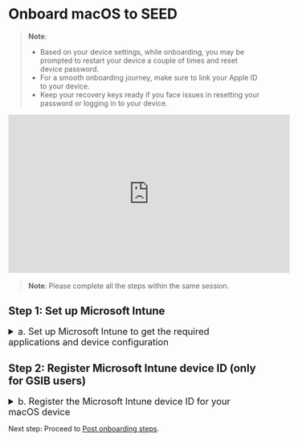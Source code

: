 # Onboard macOS to SEED

> **Note**:
>- Based on your device settings, while onboarding, you may be prompted to restart your device a couple of times and reset device password.
>- For a smooth onboarding journey, make sure to link your Apple ID to your device.
>- Keep your recovery keys ready if you face issues in resetting your password or logging in to your device.


<ifigure>
<iframe title="YouTubeVideoPlayer" src="https://www.youtube.com/embed/P9R5RiMpaVU?showinfo=0" height="315" width="560" frameborder="0" allow="accelerometer; autoplay; encrypted-media; gyroscope; picture-in-picture" allowfullscreen></iframe>
</ifigure>

> **Note**: Please complete all the steps within the same session.

## Step 1: Set up Microsoft Intune

<details>
  <summary style="font-size:18px">a. Set up Microsoft Intune to get the required applications and device configuration</summary><br>

  1. Download and install [**Company Portal**](https://go.microsoft.com/fwlink/?linkid=853070).

  2. Open the **Company Portal** application and click **Sign in** to log in using your TechPass credentials.

  <kbd>![sign-in](../images/onboarding-for-macos/sign-in.png)</kbd>

  3. Approve your TechPass login using the authenticator app that was used to set up TechPass MFA. However, if you are a public officer, approve your WOG login first by entering the verification code displayed for your SG Govt M365 profile on the authenticator app before approving your Techpass login.

  <kbd>![log-in-to-gcc](../images/onboarding-for-macos/log-in-to-gcc.png)</kbd>

  ?> The above page is displayed only for public officers. Refer to [TechPass documentation](https://docs.developer.tech.gov.sg/docs/techpass-user-guide/#/) for more information.

  4. Once you have signed in, click **Begin**.

  <kbd>![](../images/onboarding-for-macos/begin.png)</kbd>

  5. Review privacy information. Then click **Continue**.

  <kbd>![review-privacy-info](../images/onboarding-for-macos/review-privacy-info-blurred.png)</kbd>

  6. When prompted to authenticate your WOG account, enter the verification code displayed for your SG Govt M365 profile on the authenticator app.

  <kbd>![enter-verification-code-for-wog](../images/onboarding-for-macos/second-prompt-for-ver-code.png)</kbd>

  7. On the **Install management profile** page, click **Download profile**.

  <kbd>![install-management-profile](../images/onboarding-for-macos/install-management-profile.png)</kbd>

  8. Follow the on-screen instructions to allow Microsoft Intune to manage your device. The **Profiles** page is displayed.

  <kbd>![profile-1](../images/onboarding-for-macos/profile-1.png)</kbd>

  >**Tip**:
   >- If **Profiles** page is not displayed, go to the **Apple** menu > **System Preferences** > **Profiles**.
   >- If **Management Profile** is not displayed, then from the left side menu, select **Management Profile**.

  9. Click **Install** to get the required configuration profiles.

  - If you are a public officer, the profiles will be installed only after you register the Microsoft Intune device ID on the TechPass portal. Intune device ID will be generated only when you complete the device enrolment in Intune. After you complete all the steps in **step a**, follow the instructions listed under **step b. Register the Microsoft Intune device ID for your macOS device**.

  <kbd>![profile](../images/onboarding-for-macos/profile-2.png)</kbd>

  If you are a vendor or a contractor, the required configuration profiles will be installed as shown below. If profile installation fails, refer to [Common onboarding issues for macOS users](faqs/common-onboarding-issues).

  <kbd>![list-of-profiles](../images/onboarding-for-macos/list-of-profiles.png)</kbd>

  9. Open the **Company Portal** application again.

  10. You will see the success message. Click **Done**.

  <kbd>![all-set](../images/onboarding-for-macos/all-set-2.png)</kbd>

</details>

## Step 2: Register Microsoft Intune device ID (only for GSIB users)

<details>
  <summary style="font-size:18px">b. Register the Microsoft Intune device ID for your macOS device</summary><br>

> **Note**:  

- This step is applicable only if you have a GSIB device and your TechPass ID is the same as your organisation email address. For example, *peter_wilson<span>@</span>tech.gov.sg*. In other words, this is applicable for users whose TechPass ID belongs to the WOG AD.

- If you are a SE-GSIB user, complete steps 1-2 and contact the [support team](https://go.gov.sg/techpass-sr) with your Intune device ID to register your Intune device ID.  

- Skip the following steps if your TechPass ID belongs to the TechPass AD and has its domain as *techpass.gov.sg*. For example, *peter_wilson<span>@</span>techpass.gov.sg*.


1. Open **Terminal** and run the following commands:

```
intune_id="$(security find-certificate -a /Library/Keychains/System.keychain | egrep -B 4 '\"issu\"<blob>=.+MICROSOFT INTUNE MDM DEVICE CA' | grep alis | cut -d '"' -f 4)"
if [ -z "$intune_id" ]
then
    echo "Intune ID not found"
    return
fi

num_candidates="$(echo "$intune_id" | wc -l | xargs echo -n)"
if [ "$num_candidates" -eq 1 ]
then
    echo "$intune_id"
    return
fi

old_ifs="$IFS"
IFS='\n'
actual_id="Intune ID not found"
curr_latest_end_date_unix=0
while read id
do
    end_date="$(security find-certificate -c "$id" -p /Library/Keychains/System.keychain | openssl x509 -noout -enddate | cut -d '=' -f 2)"
    end_date_unix="$(date -j -f "%b %e %H:%M:%S %Y %Z" "$end_date" "+%s")"
    if [ "$end_date_unix" -ge "$curr_latest_end_date_unix" ]
    then
        actual_id="$id"
        curr_latest_end_date_unix="$end_date_unix"
    fi
done <<< "$intune_id"

IFS="$old_ifs"
echo "$actual_id"
```
2. Take note of the Intune device ID that is displayed on the Terminal window.

3. Using your non-SE GSIB device, go to your profile page on the [TechPass portal](https://portal.techpass.gov.sg/secure/account/profile).
4. Click **Onboard device to SEED** and follow the on-screen instructions to submit this Intune device ID. Intune installs the required softwares and configurations to complete your device onboarding.

If your onboarding is successful, within an hour, you will receive a successfully onboarded email to  your organisational email address.

5. To verify if the required profiles are installed correctly, go to **System Preferences** > **Profiles**. You should be able to see the profiles listed as shown here.

<kbd>![list-of-profiles](../images/onboarding-for-macos/list-of-profiles.png)</kbd>

</details>

Next step: Proceed to [Post onboarding steps](post-onboarding-instructions/post-onboarding-steps-and-verification).
